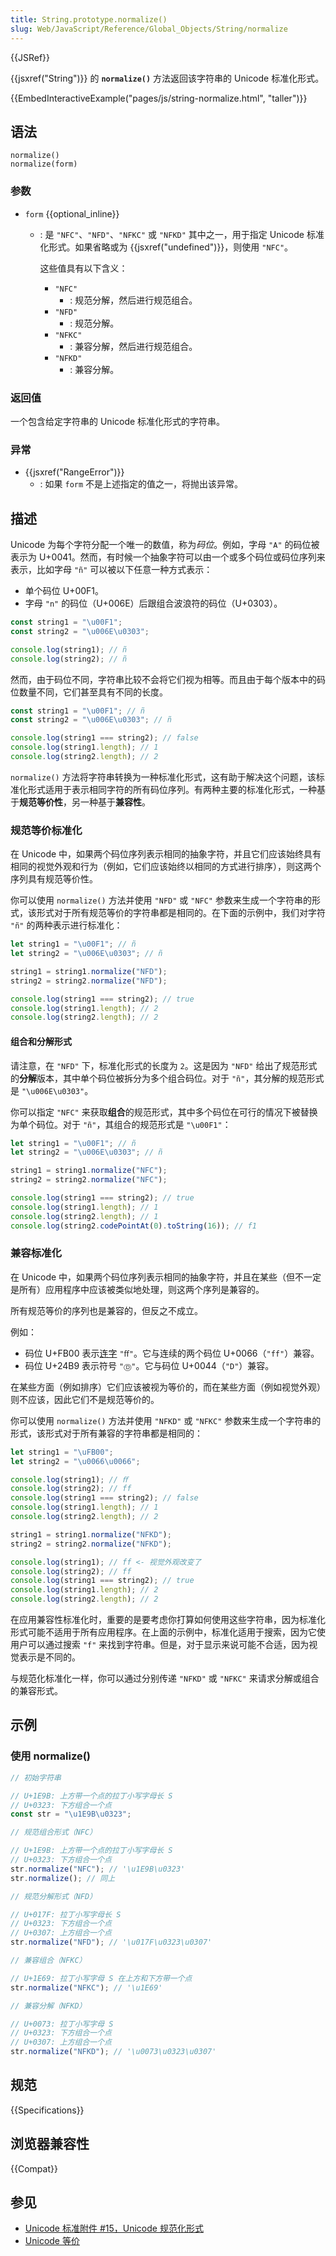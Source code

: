 ```yaml
---
title: String.prototype.normalize()
slug: Web/JavaScript/Reference/Global_Objects/String/normalize
---
```


{{JSRef}}

{{jsxref("String")}} 的 **`normalize()`** 方法返回该字符串的 Unicode 标准化形式。

{{EmbedInteractiveExample("pages/js/string-normalize.html", "taller")}}

## 语法

```js-nolint
normalize()
normalize(form)
```

### 参数

- `form` {{optional_inline}}

  - : 是 `"NFC"`、`"NFD"`、`"NFKC"` 或 `"NFKD"` 其中之一，用于指定 Unicode 标准化形式。如果省略或为 {{jsxref("undefined")}}，则使用 `"NFC"`。

    这些值具有以下含义：

    - `"NFC"`
      - : 规范分解，然后进行规范组合。
    - `"NFD"`
      - : 规范分解。
    - `"NFKC"`
      - : 兼容分解，然后进行规范组合。
    - `"NFKD"`
      - : 兼容分解。

### 返回值

一个包含给定字符串的 Unicode 标准化形式的字符串。

### 异常

- {{jsxref("RangeError")}}
  - : 如果 `form` 不是上述指定的值之一，将抛出该异常。

## 描述

Unicode 为每个字符分配一个唯一的数值，称为*码位*。例如，字母 `"A"` 的码位被表示为 U+0041。然而，有时候一个抽象字符可以由一个或多个码位或码位序列来表示，比如字母 `"ñ"` 可以被以下任意一种方式表示：

- 单个码位 U+00F1。
- 字母 `"n"` 的码位（U+006E）后跟组合波浪符的码位（U+0303）。

```js
const string1 = "\u00F1";
const string2 = "\u006E\u0303";

console.log(string1); // ñ
console.log(string2); // ñ
```

然而，由于码位不同，字符串比较不会将它们视为相等。而且由于每个版本中的码位数量不同，它们甚至具有不同的长度。

```js
const string1 = "\u00F1"; // ñ
const string2 = "\u006E\u0303"; // ñ

console.log(string1 === string2); // false
console.log(string1.length); // 1
console.log(string2.length); // 2
```

`normalize()` 方法将字符串转换为一种标准化形式，这有助于解决这个问题，该标准化形式适用于表示相同字符的所有码位序列。有两种主要的标准化形式，一种基于**规范等价性**，另一种基于**兼容性**。

### 规范等价标准化

在 Unicode 中，如果两个码位序列表示相同的抽象字符，并且它们应该始终具有相同的视觉外观和行为（例如，它们应该始终以相同的方式进行排序），则这两个序列具有规范等价性。

你可以使用 `normalize()` 方法并使用 `"NFD"` 或 `"NFC"` 参数来生成一个字符串的形式，该形式对于所有规范等价的字符串都是相同的。在下面的示例中，我们对字符 `"ñ"` 的两种表示进行标准化：

```js
let string1 = "\u00F1"; // ñ
let string2 = "\u006E\u0303"; // ñ

string1 = string1.normalize("NFD");
string2 = string2.normalize("NFD");

console.log(string1 === string2); // true
console.log(string1.length); // 2
console.log(string2.length); // 2
```

#### 组合和分解形式

请注意，在 `"NFD"` 下，标准化形式的长度为 `2`。这是因为 `"NFD"` 给出了规范形式的**分解**版本，其中单个码位被拆分为多个组合码位。对于 `"ñ"`，其分解的规范形式是 `"\u006E\u0303"`。

你可以指定 `"NFC"` 来获取**组合**的规范形式，其中多个码位在可行的情况下被替换为单个码位。对于 `"ñ"`，其组合的规范形式是 `"\u00F1"`：

```js
let string1 = "\u00F1"; // ñ
let string2 = "\u006E\u0303"; // ñ

string1 = string1.normalize("NFC");
string2 = string2.normalize("NFC");

console.log(string1 === string2); // true
console.log(string1.length); // 1
console.log(string2.length); // 1
console.log(string2.codePointAt(0).toString(16)); // f1
```

### 兼容标准化

在 Unicode 中，如果两个码位序列表示相同的抽象字符，并且在某些（但不一定是所有）应用程序中应该被类似地处理，则这两个序列是兼容的。

所有规范等价的序列也是兼容的，但反之不成立。

例如：

- 码位 U+FB00 表示[连字](/zh-CN/docs/Glossary/Ligature) `"ﬀ"`。它与连续的两个码位 U+0066（`"ff"`）兼容。
- 码位 U+24B9 表示符号 `"Ⓓ"`。它与码位 U+0044（`"D"`）兼容。

在某些方面（例如排序）它们应该被视为等价的，而在某些方面（例如视觉外观）则不应该，因此它们不是规范等价的。

你可以使用 `normalize()` 方法并使用 `"NFKD"` 或 `"NFKC"` 参数来生成一个字符串的形式，该形式对于所有兼容的字符串都是相同的：

```js
let string1 = "\uFB00";
let string2 = "\u0066\u0066";

console.log(string1); // ﬀ
console.log(string2); // ff
console.log(string1 === string2); // false
console.log(string1.length); // 1
console.log(string2.length); // 2

string1 = string1.normalize("NFKD");
string2 = string2.normalize("NFKD");

console.log(string1); // ff <- 视觉外观改变了
console.log(string2); // ff
console.log(string1 === string2); // true
console.log(string1.length); // 2
console.log(string2.length); // 2
```

在应用兼容性标准化时，重要的是要考虑你打算如何使用这些字符串，因为标准化形式可能不适用于所有应用程序。在上面的示例中，标准化适用于搜索，因为它使用户可以通过搜索 `"f"` 来找到字符串。但是，对于显示来说可能不合适，因为视觉表示是不同的。

与规范化标准化一样，你可以通过分别传递 `"NFKD"` 或 `"NFKC"` 来请求分解或组合的兼容形式。

## 示例

### 使用 normalize()

```js
// 初始字符串

// U+1E9B: 上方带一个点的拉丁小写字母长 S
// U+0323: 下方组合一个点
const str = "\u1E9B\u0323";

// 规范组合形式（NFC）

// U+1E9B: 上方带一个点的拉丁小写字母长 S
// U+0323: 下方组合一个点
str.normalize("NFC"); // '\u1E9B\u0323'
str.normalize(); // 同上

// 规范分解形式（NFD）

// U+017F: 拉丁小写字母长 S
// U+0323: 下方组合一个点
// U+0307: 上方组合一个点
str.normalize("NFD"); // '\u017F\u0323\u0307'

// 兼容组合（NFKC）

// U+1E69: 拉丁小写字母 S 在上方和下方带一个点
str.normalize("NFKC"); // '\u1E69'

// 兼容分解（NFKD）

// U+0073: 拉丁小写字母 S
// U+0323: 下方组合一个点
// U+0307: 上方组合一个点
str.normalize("NFKD"); // '\u0073\u0323\u0307'
```

## 规范

{{Specifications}}

## 浏览器兼容性

{{Compat}}

## 参见

- [Unicode 标准附件 #15，Unicode 规范化形式](https://www.unicode.org/reports/tr15/)
- [Unicode 等价](https://en.wikipedia.org/wiki/Unicode_equivalence)
